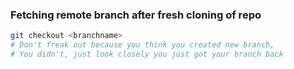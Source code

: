 
### Fetching remote branch after fresh cloning of repo
```bash
git checkout <branchname>
# Don't freak out because you think you created new branch, 
# You didn't, just look closely you just got your branch back
```

